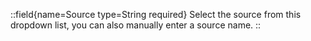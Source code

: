 ::field{name=Source type=String required}
Select the source from this dropdown list, you can also manually enter a source name.
::